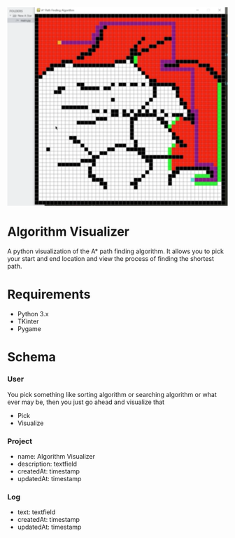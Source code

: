 <img src="imgs/Screenshot 2022-09-16 at 00.04.51.png" width="1000">



# Algorithm Visualizer
A python visualization of the A* path finding algorithm. It allows you to pick your start and end location and view the process of finding the shortest path.

# Requirements
- Python 3.x
- TKinter
- Pygame

# Schema

### User

You pick something like sorting algorithm or searching algorithm or what ever may be, then you just go ahead and visualize that

- Pick
- Visualize

### Project

- name: Algorithm Visualizer 
- description: textfield
- createdAt: timestamp
- updatedAt: timestamp

### Log
- text: textfield
- createdAt: timestamp
- updatedAt: timestamp

